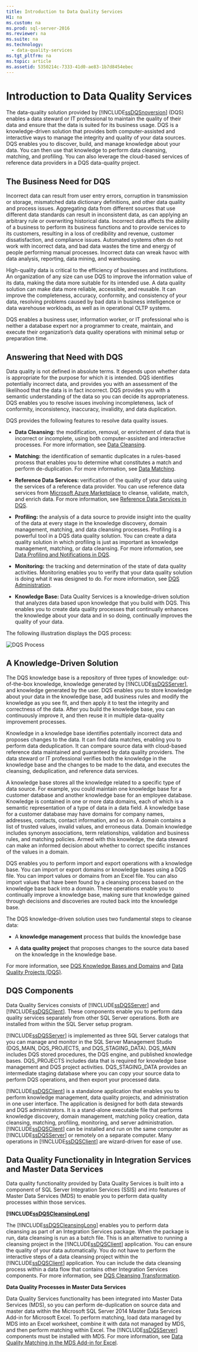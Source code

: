 ```yaml
---
title: Introduction to Data Quality Services
H1: na
ms.custom: na
ms.prod: sql-server-2016
ms.reviewer: na
ms.suite: na
ms.technology: 
  - data-quality-services
ms.tgt_pltfrm: na
ms.topic: article
ms.assetid: 5350214c-7333-41d0-ae83-1b7d8454ebec
---
```

# Introduction to Data Quality Services
  The data-quality solution provided by [!INCLUDE[ssDQSnoversion](../../Topics/TopicNameContainA/includes/ssDQSnoversion_md.md)] (DQS) enables a data steward or IT professional to maintain the quality of their data and ensure that the data is suited for its business usage. DQS is a knowledge-driven solution that provides both computer-assisted and interactive ways to manage the integrity and quality of your data sources. DQS enables you to discover, build, and manage knowledge about your data. You can then use that knowledge to perform data cleansing, matching, and profiling. You can also leverage the cloud-based services of reference data providers in a DQS data-quality project.  
  
##  <a name="BusinessNeed"></a> The Business Need for DQS  
 Incorrect data can result from user entry errors, corruption in transmission or storage, mismatched data dictionary definitions, and other data quality and process issues. Aggregating data from different sources that use different data standards can result in inconsistent data, as can applying an arbitrary rule or overwriting historical data. Incorrect data affects the ability of a business to perform its business functions and to provide services to its customers, resulting in a loss of credibility and revenue, customer dissatisfaction, and compliance issues. Automated systems often do not work with incorrect data, and bad data wastes the time and energy of people performing manual processes. Incorrect data can wreak havoc with data analysis, reporting, data mining, and warehousing.  
  
 High-quality data is critical to the efficiency of businesses and institutions. An organization of any size can use DQS to improve the information value of its data, making the data more suitable for its intended use. A data quality solution can make data more reliable, accessible, and reusable. It can improve the completeness, accuracy, conformity, and consistency of your data, resolving problems caused by bad data in business intelligence or data warehouse workloads, as well as in operational OLTP systems.  
  
 DQS enables a business user, information worker, or IT professional who is neither a database expert nor a programmer to create, maintain, and execute their organization’s data quality operations with minimal setup or preparation time.  
  
##  <a name="Answer"></a> Answering that Need with DQS  
 Data quality is not defined in absolute terms. It depends upon whether data is appropriate for the purpose for which it is intended. DQS identifies potentially incorrect data, and provides you with an assessment of the likelihood that the data is in fact incorrect. DQS provides you with a semantic understanding of the data so you can decide its appropriateness. DQS enables you to resolve issues involving incompleteness, lack of conformity, inconsistency, inaccuracy, invalidity, and data duplication.  
  
 DQS provides the following features to resolve data quality issues.  
  
-   **Data Cleansing:** the modification, removal, or enrichment of data that is incorrect or incomplete, using both computer-assisted and interactive processes. For more information, see [Data Cleansing](../../Topics/TopicNameNotContainA/Data-Cleansing.md).  
  
-   **Matching:** the identification of semantic duplicates in a rules-based process that enables you to determine what constitutes a match and perform de-duplication. For more information, see [Data Matching](../../Topics/TopicNameNotContainA/Data-Matching.md).  
  
-   **Reference Data Services:** verification of the quality of your data using the services of a reference data provider. You can use reference data services from [Microsoft Azure Marketplace](http://azure.microsoft.com/marketplace/) to cleanse, validate, match, and enrich data. For more information, see [Reference Data Services in DQS](../../Topics/TopicNameNotContainA/Reference-Data-Services-in-DQS.md).  
  
-   **Profiling:** the analysis of a data source to provide insight into the quality of the data at every stage in the knowledge discovery, domain management, matching, and data cleansing processes. Profiling is a powerful tool in a DQS data quality solution. You can create a data quality solution in which profiling is just as important as knowledge management, matching, or data cleansing. For more information, see [Data Profiling and Notifications in DQS](../../Topics/TopicNameNotContainA/Data-Profiling-and-Notifications-in-DQS.md).  
  
-   **Monitoring:** the tracking and determination of the state of data quality activities. Monitoring enables you to verify that your data quality solution is doing what it was designed to do. For more information, see [DQS Administration](../../Topics/TopicNameNotContainA/DQS-Administration.md).  
  
-   **Knowledge Base:** Data Quality Services is a knowledge-driven solution that analyzes data based upon knowledge that you build with DQS. This enables you to create data quality processes that continually enhances the knowledge about your data and in so doing, continually improves the quality of your data.  
  
 The following illustration displays the DQS process:  
  
 ![DQS Process](../../Topics/TopicNameNotContainA/media/DQS_Process.gif "DQS_Process")  
  
##  <a name="KnowledgeDrivenSolution"></a> A Knowledge-Driven Solution  
 The DQS knowledge base is a repository of three types of knowledge: out-of-the-box knowledge, knowledge generated by [!INCLUDE[ssDQSServer](../../Topics/TopicNameContainA/includes/ssDQSServer_md.md)], and knowledge generated by the user. DQS enables you to store knowledge about your data in the knowledge base, add business rules and modify the knowledge as you see fit, and then apply it to test the integrity and correctness of the data. After you build the knowledge base, you can continuously improve it, and then reuse it in multiple data-quality improvement processes.  
  
 Knowledge in a knowledge base identifies potentially incorrect data and proposes changes to the data. It can find data matches, enabling you to perform data deduplication. It can compare source data with cloud-based reference data maintained and guaranteed by data quality providers. The data steward or IT professional verifies both the knowledge in the knowledge base and the changes to be made to the data, and executes the cleansing, deduplication, and reference data services.  
  
 A knowledge base stores all the knowledge related to a specific type of data source. For example, you could maintain one knowledge base for a customer database and another knowledge base for an employee database. Knowledge is contained in one or more data domains, each of which is a semantic representation of a type of data in a data field. A knowledge base for a customer database may have domains for company names, addresses, contacts, contact information, and so on. A domain contains a list of trusted values, invalid values, and erroneous data. Domain knowledge includes synonym associations, term relationships, validation and business rules, and matching policies. Armed with this knowledge, the data steward can make an informed decision about whether to correct specific instances of the values in a domain.  
  
 DQS enables you to perform import and export operations with a knowledge base. You can import or export domains or knowledge bases using a DQS file. You can import values or domains from an Excel file. You can also import values that have been found by a cleansing process based on the knowledge base back into a domain. These operations enable you to continually improve a knowledge base, making sure that knowledge gained through decisions and discoveries are routed back into the knowledge base.  
  
 The DQS knowledge-driven solution uses two fundamental steps to cleanse data:  
  
-   A **knowledge management** process that builds the knowledge base  
  
-   A **data quality project** that proposes changes to the source data based on the knowledge in the knowledge base.  
  
 For more information, see [DQS Knowledge Bases and Domains](../../Topics/TopicNameNotContainA/DQS-Knowledge-Bases-and-Domains.md) and [Data Quality Projects &#40;DQS&#41;](../../Topics/TopicNameNotContainA/Data-Quality-Projects--DQS-.md).  
  
##  <a name="Components"></a> DQS Components  
 Data Quality Services consists of [!INCLUDE[ssDQSServer](../../Topics/TopicNameContainA/includes/ssDQSServer_md.md)] and [!INCLUDE[ssDQSClient](../../Topics/TopicNameContainA/includes/ssDQSClient_md.md)]. These components enable you to perform data quality services separately from other SQL Server operations. Both are installed from within the SQL Server setup program.  
  
 [!INCLUDE[ssDQSServer](../../Topics/TopicNameContainA/includes/ssDQSServer_md.md)] is implemented as three SQL Server catalogs that you can manage and monitor in the SQL Server Management Studio (DQS_MAIN, DQS_PROJECTS, and DQS_STAGING_DATA). DQS_MAIN includes DQS stored procedures, the DQS engine, and published knowledge bases. DQS_PROJECTS includes data that is required for knowledge base management and DQS project activities. DQS_STAGING_DATA provides an intermediate staging database where you can copy your source data to perform DQS operations, and then export your processed data.  
  
 [!INCLUDE[ssDQSClient](../../Topics/TopicNameContainA/includes/ssDQSClient_md.md)] is a standalone application that enables you to perform knowledge management, data quality projects, and administration in one user interface. The application is designed for both data stewards and DQS administrators. It is a stand-alone executable file that performs knowledge discovery, domain management, matching policy creation, data cleansing, matching, profiling, monitoring, and server administration. [!INCLUDE[ssDQSClient](../../Topics/TopicNameContainA/includes/ssDQSClient_md.md)] can be installed and run on the same computer as [!INCLUDE[ssDQSServer](../../Topics/TopicNameContainA/includes/ssDQSServer_md.md)] or remotely on a separate computer. Many operations in [!INCLUDE[ssDQSClient](../../Topics/TopicNameContainA/includes/ssDQSClient_md.md)] are wizard-driven for ease of use.  
  
##  <a name="Processes"></a> Data Quality Functionality in Integration Services and Master Data Services  
 Data quality functionality provided by Data Quality Services is built into a component of SQL Server Integration Services (SSIS) and into features of Master Data Services (MDS) to enable you to perform data quality processes within those services.  
  
 **[!INCLUDE[ssDQSCleansingLong](../../Topics/TopicNameNotContainA/includes/ssDQSCleansingLong_md.md)]**  
  
 The [!INCLUDE[ssDQSCleansingLong](../../Topics/TopicNameNotContainA/includes/ssDQSCleansingLong_md.md)] enables you to perform data cleansing as part of an Integration Services package. When the package is run, data cleansing is run as a batch file. This is an alternative to running a cleansing project in the [!INCLUDE[ssDQSClient](../../Topics/TopicNameContainA/includes/ssDQSClient_md.md)] application. You can ensure the quality of your data automatically. You do not have to perform the interactive steps of a data cleansing project within the [!INCLUDE[ssDQSClient](../../Topics/TopicNameContainA/includes/ssDQSClient_md.md)] application. You can include the data cleansing process within a data flow that contains other Integration Services components. For more information, see [DQS Cleansing Transformation](../../Topics/TopicNameNotContainA/DQS-Cleansing-Transformation.md).  
  
 **Data Quality Processes in Master Data Services**  
  
 Data Quality Services functionality has been integrated into Master Data Services (MDS), so you can perform de-duplication on source data and master data within the Microsoft SQL Server 2014 Master Data Services Add-in for Microsoft Excel. To perform matching, load data managed by MDS into an Excel worksheet, combine it with data not managed by MDS, and then perform matching within Excel. The [!INCLUDE[ssDQSServer](../../Topics/TopicNameContainA/includes/ssDQSServer_md.md)] components must be installed with MDS. For more information, see  [Data Quality Matching in the MDS Add-in for Excel](../../Topics/TopicNameNotContainA/Data-Quality-Matching-in-the-MDS-Add-in-for-Excel.md).  
  
  